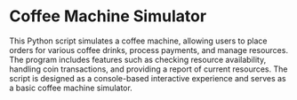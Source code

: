 # Coffee Machine Simulator

This Python script simulates a coffee machine, allowing users to place orders for various coffee drinks, process payments, and manage resources. The program includes features such as checking resource availability, handling coin transactions, and providing a report of current resources. The script is designed as a console-based interactive experience and serves as a basic coffee machine simulator.
